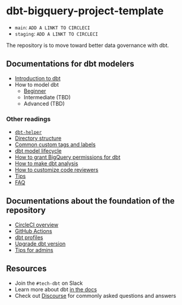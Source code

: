 # dbt-bigquery-project-template

- `main`: `ADD A LINKT TO CIRCLECI`
- `staging`: `ADD A LINKT TO CIRCLECI`

The repository is to move toward better data governance with dbt.

## Documentations for dbt modelers
- [Introduction to dbt](docs/intro_to_dbt.md)
- How to model dbt
  - [Beginner](docs/how_to_model_beginner.md)
  - Intermediate (TBD)
  - Advanced (TBD)

### Other readings
- [`dbt-helper`](python/dbt-helper)
- [Directory structure](./docs/dir_structure.md)
- [Common custom tags and labels](./docs/tags_and_labels.md)
- [dbt model lifecycle](docs/dbt_model_lifecycle.md)
- [How to grant BigQuery permissions for dbt](./docs/how_to_grant_bq_permissions.md)
- [How to make dbt analysis](./docs/how_to_make_dbt_analysis.md)
- [How to customize code reviewers](./docs/how_to_customize_reviewers.md)
- [Tips](./docs/tips.md)
- [FAQ](./docs/faq.md)

## Documentations about the foundation of the repository
- [CircleCI overview](./.circleci/README.md)
- [GitHub Actions](docs/admin/github_actions.md)
- [dbt profiles](docs/admin/dbt_profiles.md)
- [Upgrade dbt version](./docs/admin/how_to_upgrade_dbt.md)
- [Tips for admins](./docs/admin/admin_tips.md)

## Resources
- Join the `#tech-dbt` on Slack
- Learn more about dbt [in the docs](https://docs.getdbt.com/docs/introduction)
- Check out [Discourse](https://discourse.getdbt.com/) for commonly asked questions and answers
